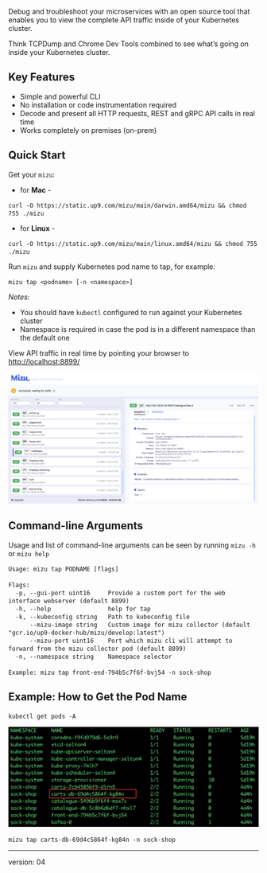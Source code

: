 Debug and troubleshoot your microservices with an open source tool that enables you to view the complete API traffic inside of your Kubernetes cluster. 

Think TCPDump and Chrome Dev Tools combined to see what’s going on inside your Kubernetes cluster.

## Key Features

* Simple and powerful CLI
* No installation or code instrumentation required
* Decode and present all HTTP requests, REST and gRPC API calls in real time
* Works completely on premises (on-prem)

## Quick Start
Get your `mizu`:

- for **Mac** - 
```
curl -O https://static.up9.com/mizu/main/darwin.amd64/mizu && chmod 755 ./mizu
```

- for **Linux** - 
```
curl -O https://static.up9.com/mizu/main/linux.amd64/mizu && chmod 755 ./mizu
```


Run `mizu` and supply Kubernetes pod name to tap, for example:

```
mizu tap <podname> [-n <namespace>]
```

_Notes:_
- You should have `kubectl` configured to run against your Kubernetes cluster
- Namespace is required in case the pod is in a different namespace than the default one

View API traffic in real time by pointing your browser to [http://localhost:8899/](http://localhost:8899/) 

![Mizu Local Webapp](img/mizu-snapshot.png)

## Command-line Arguments
Usage and list of command-line arguments can be seen by running `mizu -h` or `mizu help`

```
Usage: mizu tap PODNAME [flags]

Flags:
  -p, --gui-port uint16     Provide a custom port for the web interface webserver (default 8899)
  -h, --help                help for tap
  -k, --kubeconfig string   Path to kubeconfig file
      --mizu-image string   Custom image for mizu collector (default "gcr.io/up9-docker-hub/mizu/develop:latest")
      --mizu-port uint16    Port which mizu cli will attempt to forward from the mizu collector pod (default 8899)
  -n, --namespace string    Namespace selector
  
Example: mizu tap front-end-794b5c7f6f-bvj54 -n sock-shop  
```

## Example: How to Get the Pod Name
```
kubectl get pods -A
```
![kubectl get pods](img/getpods.png)
```
mizu tap carts-db-69d4c5864f-kg84n -n sock-shop
```

---
version: 04
